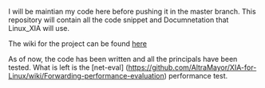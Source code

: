 I will be maintian my code here before pushing it in the master branch. This repository will contain all the code snippet and Documnetation that Linux_XIA will use. 

The wiki for the project can be found [here](https://github.com/sachinparyani/GSoC-Linux-XIA/blob/master/rhashtable_fib.c)

As of now, the code has been written and all the principals have been tested. What is left is the [net-eval] (https://github.com/AltraMayor/XIA-for-Linux/wiki/Forwarding-performance-evaluation) performance test.
